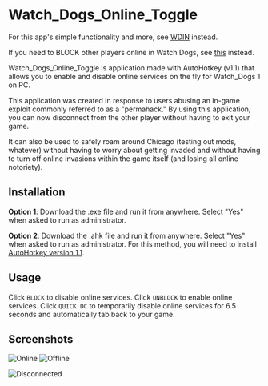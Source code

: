 # Watch_Dogs_Online_Toggle

For this app's simple functionality and more, see [WDIN](https://www.nexusmods.com/watchdogs/mods/395) instead.

If you need to BLOCK other players online in Watch Dogs, see [this](https://gist.github.com/Blasman/15e95ef13ad2e0fd24d5b7b7cb571522) instead.

Watch_Dogs_Online_Toggle is application made with AutoHotkey (v1.1) that allows you to enable and disable online services on the fly for Watch_Dogs 1 on PC.

This application was created in response to users abusing an in-game exploit commonly referred to as a "permahack." By using this application, you can now disconnect from the other player without having to exit your game.

It can also be used to safely roam around Chicago (testing out mods, whatever) without having to worry about getting invaded and without having to turn off online invasions within the game itself (and losing all online notoriety).

## Installation

**Option 1**: Download the .exe file and run it from anywhere. Select "Yes" when asked to run as administrator.

**Option 2**: Download the .ahk file and run it from anywhere. Select "Yes" when asked to run as administrator. For this method, you will need to install [AutoHotkey version 1.1](https://www.autohotkey.com/).

## Usage

Click `BLOCK` to disable online services. Click `UNBLOCK` to enable online services. Click `QUICK DC` to temporarily disable online services for 6.5 seconds and automatically tab back to your game.

## Screenshots

![Online](https://i.imgur.com/iTqXTgX.png)    ![Offline](https://i.imgur.com/p2qAbPj.png)

![Disconnected](https://i.imgur.com/sJhnatl.png)  
